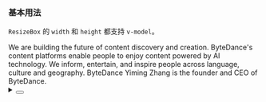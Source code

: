 ### 基本用法

`ResizeBox` 的 `width` 和 `height` 都支持 `v-model`。

<div class="cell-demo vp-raw">
  <div>
    <yc-resize-box
      :directions="['right', 'bottom']"
      :style="{ minWidth: '100px', maxWidth: '100%', textAlign: 'center' }"
      v-model:width="width"
      v-model:height="height">
      <yc-typography-paragraph
        >We are building the future of content discovery and
        creation.</yc-typography-paragraph
      >
      <yc-divider />
      <yc-typography-paragraph>
        ByteDance's content platforms enable people to enjoy content powered by
        AI technology. We inform, entertain, and inspire people across language,
        culture and geography.
      </yc-typography-paragraph>
      <yc-divider>ByteDance</yc-divider>
      <yc-typography-paragraph
        >Yiming Zhang is the founder and CEO of
        ByteDance.</yc-typography-paragraph
      >
    </yc-resize-box>
  </div>
</div>

<script setup>
import { ref } from 'vue';
const width = ref(500);
const height = ref(200);
</script>

<details>
<summary>
 <button class="code-btn"  >
    <icon-code />
 </button>
</summary>

```vue
<template>
  <div>
    <yc-resize-box
      :directions="['right', 'bottom']"
      :style="{ minWidth: '100px', maxWidth: '100%', textAlign: 'center' }"
      v-model:width="width"
      v-model:height="height">
      <yc-typography-paragraph
        >We are building the future of content discovery and
        creation.</yc-typography-paragraph
      >
      <yc-divider />
      <yc-typography-paragraph>
        ByteDance's content platforms enable people to enjoy content powered by
        AI technology. We inform, entertain, and inspire people across language,
        culture and geography.
      </yc-typography-paragraph>
      <yc-divider>ByteDance</yc-divider>
      <yc-typography-paragraph
        >Yiming Zhang is the founder and CEO of
        ByteDance.</yc-typography-paragraph
      >
    </yc-resize-box>
  </div>
</template>

<script setup>
import { ref } from 'vue';
const width = ref(500);
const height = ref(200);
</script>
```

</details>
